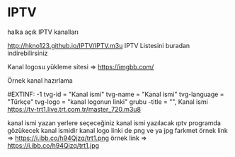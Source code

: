 # IPTV

halka açık IPTV kanalları

http://hkno123.github.io/IPTV/IPTV.m3u IPTV Listesini buradan indirebilirsiniz 




Kanal logosu yükleme sitesi => https://imgbb.com/ 


Örnek kanal hazırlama 

#EXTINF: -1 tvg-id = "Kanal ismi" tvg-name = "Kanal ismi" tvg-language = "Türkçe" tvg-logo = "kanal logonun linki" grubu -title = "", Kanal ismi
https://tv-trt1.live.trt.com.tr/master_720.m3u8

kanal ismi yazan yerlere seçeceğiniz kanal ismi yazılacak ıptv programda gözükecek kanal ismidir
kanal logo linki de png ve ya jpg farkmet 
örnek link => https://i.ibb.co/h94Qjzq/trt1.png
örnek link => https://i.ibb.co/h94Qjzq/trt1.jpg